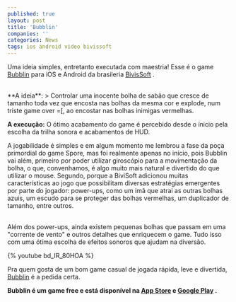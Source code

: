 ```yaml
---
published: true
layout: post
title: 'Bubblin'
companies: ''
categories: News
tags: ios android video bivissoft
---
```

 
Uma ideia simples, entretanto executada com maestria! Esse é o game <a href="http://www.bivissoft.com/projeto-bubblin.php" target="_blank">Bubblin</a>
 para iOS e Android da brasileria <a href="http://www.bivissoft.com/" target="_blank">BivisSoft</a>
.
 

<br />
**A ideia**:
> Controlar uma inocente bolha de sabão que cresce de tamanho toda vez que encosta nas bolhas da mesma cor e explode, num triste game over =[, ao encostar nas bolhas inimigas vermelhas.
 
<strong>A execução:</strong>
O ótimo acabamento do game é percebido desde o ínicio pela escolha da trilha sonora e acabamentos de HUD. 
 

 
A jogabilidade é simples e em algum momento me lembrou a fase da poça primordial do game Spore, mas foi realmente apenas no início, pois Bubblin vai além, primeiro por poder utilizar giroscópio para a movimentação da bolha, o que, convenhamos, é algo muito mais natural e divertido do que utilizar o mouse. Segundo, porque a BiviSoft adicionou muitas características ao jogo que  possibilitam diversas estratégias emergentes por parte do jogador: power-ups, como um imã que atrai as outras bolhas azuis, um escudo para se proteger das bolhas vermelhas, um duplicador de tamanho, entre outros.
 

<br />
Além dos power-ups, ainda existem pequenas bolhas que passam em uma "corrente de vento" e outros detalhes que enriquecem o game. Tudo isso com uma ótima escolha de efeitos sonoros que ajudam na diversão.
 
{% youtube bd_IR_80HOA %}
 
Pra quem gosta de um bom game casual de jogada rápida, leve e divertida, <a href="http://www.bivissoft.com/projeto-bubblin.php" target="_blank">Bubblin</a>
 é a pedida certa.
 
<strong>Bubblin é um game free e está disponível na <a href="http://itunes.apple.com/br/app/bubblin/id481259153" target="_blank">App Store</a>
 e <a href="http://play.google.com/store/apps/details?id=com.bivissoft.bubblin" target="_blank">Google Play</a>
.</strong>
 
